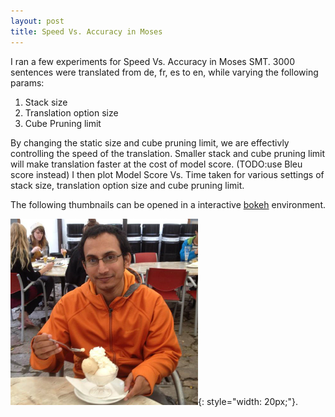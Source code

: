 ```yaml
---
layout: post
title: Speed Vs. Accuracy in Moses
---
```

I ran a few experiments for Speed Vs. Accuracy in Moses SMT. 3000 sentences were translated from de, fr, es to en, while varying the following params:

1. Stack size   
2. Translation option size  
3. Cube Pruning limit  

By changing the static size and cube pruning limit, we are effectivly controlling the speed of the translation. Smaller stack and cube pruning limit will make translation faster at the cost of model score. (TODO:use Bleu score instead) I then plot Model Score Vs. Time taken for various settings of stack size, translation option size and cube pruning limit.

The following thumbnails can be opened in a interactive [bokeh](http://bokeh.pydata.org/en/latest/) environment.

![smiley](https://raw.githubusercontent.com/arendu/arendu.github.io/master/images/selfie.jpg){: style="width: 20px;"}.
